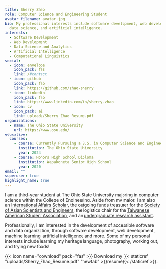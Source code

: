 ```yaml
---
title: Sherry Zhao
role: Computer Science and Engineering Student
avatar_filename: avatar.jpg
bio: My professional interests include software development, web development,
  data science, and artificial intelligence.
interests:
  - Software Development
  - Web Development
  - Data Science and Analytics
  - Artificial Intelligence
  - Computational Linguistics
social:
  - icon: envelope
    icon_pack: fas
    link: /#contact
  - icon: github
    icon_pack: fab
    link: https://github.com/zhao-sherry
  - icon: linkedin
    icon_pack: fab
    link: https://www.linkedin.com/in/sherry-zhao
  - icon: cv
    icon_pack: ai
    link: uploads/Sherry_Zhao_Resume.pdf
organizations:
  - name: The Ohio State University
    url: https://www.osu.edu/
education:
  courses:
    - course: Currently Pursuing a B.S. in Computer Science and Engineering
      institution: The Ohio State University
      year: 2024
    - course: Honors High School Diploma
      institution: Wapakoneta Senior High School
      year: 2020
email: ""
superuser: true
highlight_name: true
---
```

I am a third-year student at The Ohio State University majoring in computer science within the College of Engineering. Aside from my major, I am also an [International Affairs Scholar](https://honors-scholars.osu.edu/scholars/programs/ia), the outgoing funds treasurer for the [Society of Asian Scientists and Engineers](https://org.osu.edu/sase/), the logistics chair for the [Taiwanese American Student Association](https://org.osu.edu/tasa/), and an [undergraduate research assistant](https://openva.net/).

Professionally, I am interested in the development of accessible software and data organization, through software development, web development, machine learning, artificial intelligence and more. Some of my personal interests include learning my heritage language, photography, working out, and trying new foods!

{{< icon name="download" pack="fas" >}} Download my {{< staticref "uploads/Sherry_Zhao_Resume.pdf" "newtab" >}}resumé{{< /staticref >}}.
